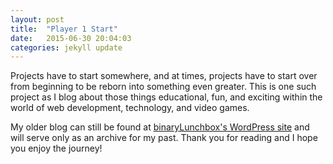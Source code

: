 ```yaml
---
layout: post
title:  "Player 1 Start"
date:   2015-06-30 20:04:03
categories: jekyll update
---
```

Projects have to start somewhere, and at times, projects have to start over from beginning to be reborn into something even greater.
This is one such project as I blog about those things educational, fun, and exciting within the world of web development,
technology, and video games.

My older blog can still be found at [binaryLunchbox's WordPress site](http://binaryLunchbox.wordpress.com) and will serve only as
an archive for my past. Thank you for reading and I hope you enjoy the journey!

[jekyll]:      http://jekyllrb.com
[jekyll-gh]:   https://github.com/jekyll/jekyll
[jekyll-help]: https://github.com/jekyll/jekyll-help
